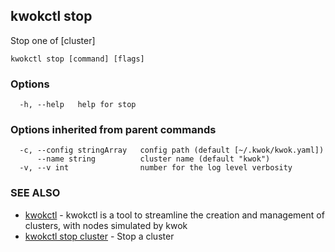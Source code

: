 ## kwokctl stop

Stop one of [cluster]

```
kwokctl stop [command] [flags]
```

### Options

```
  -h, --help   help for stop
```

### Options inherited from parent commands

```
  -c, --config stringArray   config path (default [~/.kwok/kwok.yaml])
      --name string          cluster name (default "kwok")
  -v, --v int                number for the log level verbosity
```

### SEE ALSO

* [kwokctl](kwokctl.md)	 - kwokctl is a tool to streamline the creation and management of clusters, with nodes simulated by kwok
* [kwokctl stop cluster](kwokctl_stop_cluster.md)	 - Stop a cluster

